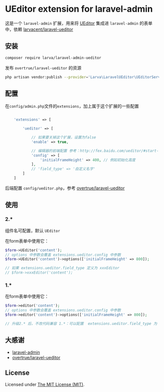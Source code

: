UEditor extension for laravel-admin
======

这是一个 `laravel-admin` 扩展，用来将 [UEditor](https://ueditor.baidu.com/website/index.html) 集成进 `laravel-admin` 的表单中，依赖 [larvacent/laravel-ueditor](https://github.com/larvacent/laravel-ueditor)

## 安装

```bash
composer require larva/laravel-admin-ueditor
```

发布 `overtrue/laravel-ueditor` 的资源
```bash
php artisan vendor:publish --provider='Larva\LaravelUEditor\UEditorServiceProvider'
```

## 配置

在`config/admin.php`文件的`extensions`，加上属于这个扩展的一些配置
```php

    'extensions' => [

        'ueditor' => [

            // 如果要关掉这个扩展，设置为false
            'enable' => true,

            // 编辑器的前端配置 参考：http://fex.baidu.com/ueditor/#start-config
            'config' => [
                'initialFrameHeight' => 400, // 例如初始化高度
            ],
            // 'field_type' => '自定义名字'
        ]
    ]

```

后端配置 `config/ueditor.php`，参考 [overtrue/laravel-ueditor](https://github.com/overtrue/laravel-ueditor)

## 使用

### 2.*
组件名可配置，默认 `UEditor`


在form表单中使用它：
```php
$form->UEditor('content');
// options 中参数会覆盖 extensions.ueditor.config 中参数
$form->UEditor('content')->options(['initialFrameHeight' => 800]);

// 如果 extensions.ueditor.field_type 定义为 xxxEditor
// $form->xxxEditor('content');
```

### 1.*
在form表单中使用它：
```php
$form->editor('content');
// options 中参数会覆盖 extensions.ueditor.config 中参数
$form->editor('content')->options(['initialFrameHeight' => 800]);

// 升级2.* 后，不改代码兼容 1.*：可以配置  extensions.ueditor.field_type 为 editor
```

## 大感谢
- [laravel-admin](https://github.com/z-song/laravel-admin)
- [overtrue/laravel-ueditor](https://github.com/overtrue/laravel-ueditor)

License
------------
Licensed under [The MIT License (MIT)](LICENSE).
